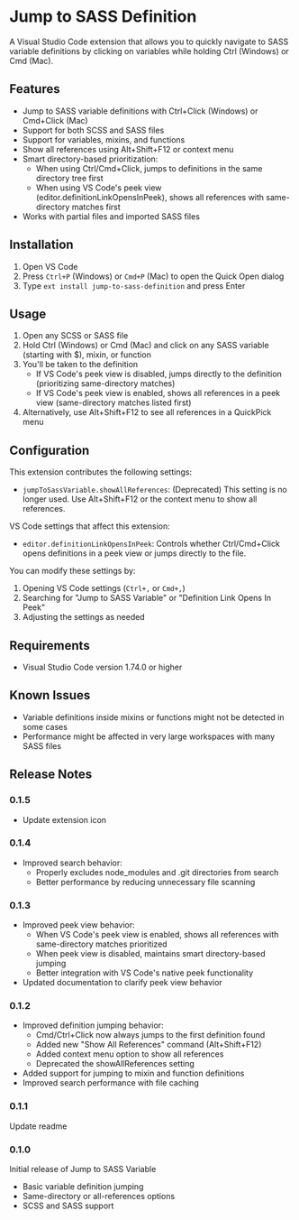 # Jump to SASS Definition

A Visual Studio Code extension that allows you to quickly navigate to SASS variable definitions by clicking on variables while holding Ctrl (Windows) or Cmd (Mac).

## Features

- Jump to SASS variable definitions with Ctrl+Click (Windows) or Cmd+Click (Mac)
- Support for both SCSS and SASS files
- Support for variables, mixins, and functions
- Show all references using Alt+Shift+F12 or context menu
- Smart directory-based prioritization:
  - When using Ctrl/Cmd+Click, jumps to definitions in the same directory tree first
  - When using VS Code's peek view (editor.definitionLinkOpensInPeek), shows all references with same-directory matches first
- Works with partial files and imported SASS files

## Installation

1. Open VS Code
2. Press `Ctrl+P` (Windows) or `Cmd+P` (Mac) to open the Quick Open dialog
3. Type `ext install jump-to-sass-definition` and press Enter

## Usage

1. Open any SCSS or SASS file
2. Hold Ctrl (Windows) or Cmd (Mac) and click on any SASS variable (starting with $), mixin, or function
3. You'll be taken to the definition
   - If VS Code's peek view is disabled, jumps directly to the definition (prioritizing same-directory matches)
   - If VS Code's peek view is enabled, shows all references in a peek view (same-directory matches listed first)
4. Alternatively, use Alt+Shift+F12 to see all references in a QuickPick menu

## Configuration

This extension contributes the following settings:

* `jumpToSassVariable.showAllReferences`: (Deprecated) This setting is no longer used. Use Alt+Shift+F12 or the context menu to show all references.

VS Code settings that affect this extension:
* `editor.definitionLinkOpensInPeek`: Controls whether Ctrl/Cmd+Click opens definitions in a peek view or jumps directly to the file.

You can modify these settings by:
1. Opening VS Code settings (`Ctrl+,` or `Cmd+,`)
2. Searching for "Jump to SASS Variable" or "Definition Link Opens In Peek"
3. Adjusting the settings as needed

## Requirements

- Visual Studio Code version 1.74.0 or higher

## Known Issues

- Variable definitions inside mixins or functions might not be detected in some cases
- Performance might be affected in very large workspaces with many SASS files

## Release Notes

### 0.1.5

- Update extension icon

### 0.1.4

- Improved search behavior:
  - Properly excludes node_modules and .git directories from search
  - Better performance by reducing unnecessary file scanning

### 0.1.3

- Improved peek view behavior:
  - When VS Code's peek view is enabled, shows all references with same-directory matches prioritized
  - When peek view is disabled, maintains smart directory-based jumping
  - Better integration with VS Code's native peek functionality
- Updated documentation to clarify peek view behavior

### 0.1.2

- Improved definition jumping behavior:
  - Cmd/Ctrl+Click now always jumps to the first definition found
  - Added new "Show All References" command (Alt+Shift+F12)
  - Added context menu option to show all references
  - Deprecated the showAllReferences setting
- Added support for jumping to mixin and function definitions
- Improved search performance with file caching

### 0.1.1

Update readme

### 0.1.0

Initial release of Jump to SASS Variable
- Basic variable definition jumping
- Same-directory or all-references options
- SCSS and SASS support